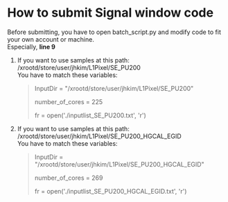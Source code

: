 How to submit Signal window code
================================

Before submitting, you have to open batch\_script.py and modify code to fit your own account or machine. <br>
Especially, **line 9**


1. If you want to use samples at this path: /xrootd/store/user/jhkim/L1Pixel/SE\_PU200 <br>
   You have to match these variables: <br>
   <blockquote>
    <p> InputDir = "/xrootd/store/user/jhkim/L1Pixel/SE_PU200"</p>
    <p> number_of_cores = 225</p>
    <p> fr = open('./inputlist_SE_PU200.txt', 'r')</p>
   </blockquote> 

2. If you want to use samples at this path: /xrootd/store/user/jhkim/L1Pixel/SE\_PU200\_HGCAL\_EGID <br>
   You have to match these variables: <br>
   <blockquote>
    <p> InputDir = "/xrootd/store/user/jhkim/L1Pixel/SE_PU200_HGCAL_EGID"</p>
    <p> number_of_cores = 269</p>
    <p> fr = open('./inputlist_SE_PU200_HGCAL_EGID.txt', 'r')</p>
   </blockquote>
